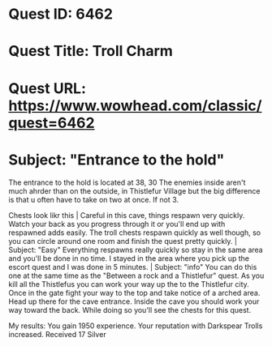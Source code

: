 # Quest ID: 6462
# Quest Title: Troll Charm
# Quest URL: https://www.wowhead.com/classic/quest=6462
# Subject: "Entrance to the hold"
The entrance to the hold is located at 38, 30
The enemies inside aren't much ahrder than on the outside, in Thistlefur Village but the big difference is that u often have to take on two at once. If not 3.

Chests look likr this | Careful in this cave, things respawn very quickly. Watch your back as you progress through it or you'll end up with respawned adds easily. The troll chests respawn quickly as well though, so you can circle around one room and finish the quest pretty quickly. | Subject: "Easy"
Everything respawns really quickly so stay in the same area and you'll be done in no time. I stayed in the area where you pick up the escort quest and I was done in 5 minutes. | Subject: "info"
You can do this one at the same time as the "Between a rock and a Thistlefur" quest. As you kill all the Thistlefus you can work your way up the to the Thistlefur city. Once in the gate fight your way to the top and take notice of a arched area. Head up there for the cave entrance. Inside the cave you should work your way toward the back. While doing so you'll see the chests for this quest.

My results:
You gain 1950 experience.
Your reputation with Darkspear Trolls increased.
Received 17 Silver